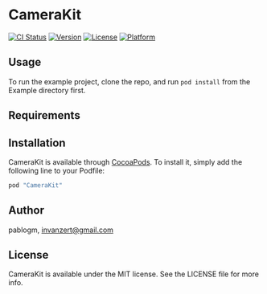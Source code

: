 # CameraKit

[![CI Status](http://img.shields.io/travis/pablogm/CameraKit.svg?style=flat)](https://travis-ci.org/pablogm/CameraKit)
[![Version](https://img.shields.io/cocoapods/v/CameraKit.svg?style=flat)](http://cocoapods.org/pods/CameraKit)
[![License](https://img.shields.io/cocoapods/l/CameraKit.svg?style=flat)](http://cocoapods.org/pods/CameraKit)
[![Platform](https://img.shields.io/cocoapods/p/CameraKit.svg?style=flat)](http://cocoapods.org/pods/CameraKit)

## Usage

To run the example project, clone the repo, and run `pod install` from the Example directory first.

## Requirements

## Installation

CameraKit is available through [CocoaPods](http://cocoapods.org). To install
it, simply add the following line to your Podfile:

```ruby
pod "CameraKit"
```

## Author

pablogm, invanzert@gmail.com

## License

CameraKit is available under the MIT license. See the LICENSE file for more info.
